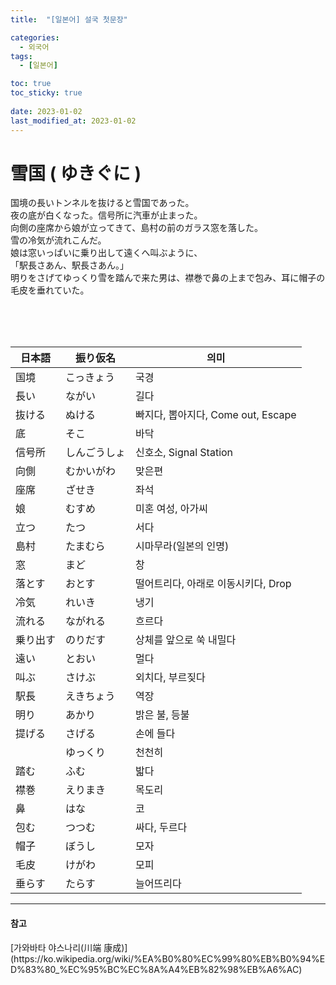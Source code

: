 ```yaml
---
title:  "[일본어] 설국 첫문장"

categories:
  - 외국어
tags:
  - [일본어]

toc: true
toc_sticky: true
 
date: 2023-01-02
last_modified_at: 2023-01-02
---
```


<h1>雪国 ( ゆきぐに )</h1>

国境の長いトンネルを抜けると雪国であった。  
夜の底が白くなった。信号所に汽車が止まった。  
向側の座席から娘が立ってきて、島村の前のガラス窓を落した。  
雪の冷気が流れこんだ。  
娘は窓いっぱいに乗り出して遠くへ叫ぶように、  
「駅長さあん、駅長さあん。」  
明りをさげてゆっくり雪を踏んで来た男は、襟巻で鼻の上まで包み、耳に帽子の毛皮を垂れていた。  

<br/>
<br/>
<br/>

|日本語|振り仮名|의미|
|---|---|---|
|国境|こっきょう|국경|
|長い|ながい|길다|
|抜ける|ぬける|빠지다, 뽑아지다, Come out, Escape|
|底|そこ|바닥|
|信号所|しんごうしょ|신호소, Signal Station|
|向側|むかいがわ|맞은편|
|座席|ざせき|좌석|
|娘|むすめ|미혼 여성, 아가씨|
|立つ|たつ|서다|
|島村|たまむら|시마무라(일본의 인명)|
|窓|まど|창|
|落とす|おとす|떨어트리다, 아래로 이동시키다, Drop|
|冷気|れいき|냉기|
|流れる|ながれる|흐르다|
|乗り出す|のりだす|상체를 앞으로 쑥 내밀다|
|遠い|とおい|멀다|
|叫ぶ|さけぶ|외치다, 부르짖다|
|駅長|えきちょう|역장|
|明り|あかり|밝은 불, 등불|
|提げる|さげる|손에 들다|
||ゆっくり|천천히|
|踏む|ふむ|밟다|
|襟巻|えりまき|목도리|
|鼻|はな|코|
|包む|つつむ|싸다, 두르다|
|帽子|ぼうし|모자|
|毛皮|けがわ|모피|
|垂らす|たらす|늘어뜨리다|

---
<h4>참고</h4>
[가와바타 야스나리(川端 康成)](https://ko.wikipedia.org/wiki/%EA%B0%80%EC%99%80%EB%B0%94%ED%83%80_%EC%95%BC%EC%8A%A4%EB%82%98%EB%A6%AC)